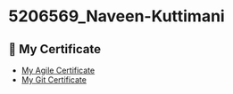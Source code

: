 # 5206569_Naveen-Kuttimani
## 📁 My Certificate
- [My Agile Certificate](./Agile/Agile_course.png)
- [My Git Certificate](./Git/Git.pdf)
